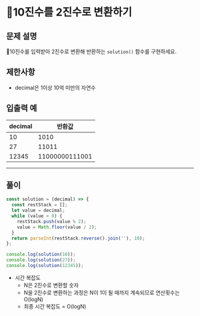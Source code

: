 # 10진수를 2진수로 변환하기

## 문제 설명

10진수를 입력받아 2진수로 변환해 반환하는 `solution()` 함수를 구현하세요.

## 제한사항

- decimal은 1이상 10억 미만의 자연수

## 입출력 예

| decimal | 반환값         |
| ------- | -------------- |
| 10      | 1010           |
| 27      | 11011          |
| 12345   | 11000000111001 |

---

## 풀이

```js
const solution = (decimal) => {
  const restStack = [];
  let value = decimal;
  while (value > 0) {
    restStack.push(value % 2);
    value = Math.floor(value / 2);
  }
  return parseInt(restStack.reverse().join(''), 10);
};

console.log(solution(10));
console.log(solution(27));
console.log(solution(12345));
```

- 시간 복잡도
  - N은 2진수로 변환할 숫자
  - N을 2진수로 변환하는 과정은 N이 1이 될 때까지 계속되므로 연산횟수는 O(logN)
  - 최종 시간 복잡도 = O(logN)
